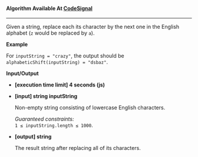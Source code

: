 #### Algorithm Available At [CodeSignal](https://app.codesignal.com/arcade/intro/level-6/PWLT8GBrv9xXy4Dui)

---

Given a string, replace each its character by the next one in the English alphabet (`z` would be replaced by `a`).

**Example**

For `inputString = "crazy"`, the output should be
`alphabeticShift(inputString) = "dsbaz"`.

**Input/Output**

- **[execution time limit] 4 seconds (js)**

- **[input] string inputString**

  Non-empty string consisting of lowercase English characters.

  _Guaranteed constraints:_  
  `1 ≤ inputString.length ≤ 1000`.

- **[output] string**

  The result string after replacing all of its characters.
